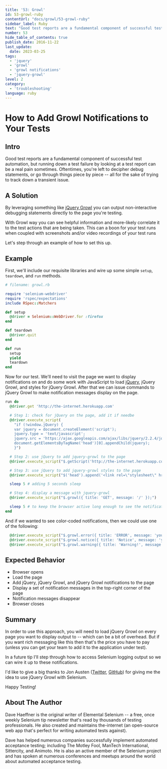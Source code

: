 ```yaml
---
title: '53: Growl'
id: 53-growl-ruby
contentUrl: "docs/growl/53-growl-ruby"
sidebar_label: Ruby 
text: "Good test reports are a fundamental component of successful test automation, but running down a test failure by looking at a test report can be a real pain sometimes. Oftentimes, you're left to decipher debug statements, or go through things piece by piece all for the sake of trying to track down a transient issue."
number: 53
hide_table_of_contents: true
publish_date: 2016-11-22
last_update:
  date: 2023-03-25
tags:
  - 'jquery'
  - 'growl'
  - 'growl notifications'
  - 'jquery-growl'
level: 2
category:
  - 'troubleshooting'
language: ruby
---
```


# How to Add Growl Notifications to Your Tests

## Intro

Good test reports are a fundamental component of successful test automation, but running down a test failure by looking at a test report can be a real pain sometimes. Oftentimes, you're left to decipher debug statements, or go through things piece by piece -- all for the sake of trying to track down a transient issue.

## A Solution

By leveraging something like [jQuery Growl](http://ksylvest.github.io/jquery-growl/) you can output non-interactive debugging statements directly to the page you're testing.

With Growl way you can see helpful information and more-likely correlate it to the test actions that are being taken. This can a boon for your test runs when coupled with screenshots and/or video recordings of your test runs

Let's step through an example of how to set this up.

## Example

First, we'll include our requisite libraries and wire up some simple `setup`, `teardown`, and `run` methods.

```ruby
# filename: growl.rb

require 'selenium-webdriver'
require 'rspec/expectations'
include RSpec::Matchers

def setup
  @driver = Selenium::WebDriver.for :firefox
end

def teardown
  @driver.quit
end

def run
  setup
  yield
  teardown
end
```

Now for our test. We'll need to visit the page we want to display notifications on and do some work with JavaScript to load [jQuery](http://jquery.com/), jQuery Growl, and styles for jQuery Growl. After that we can issue commands to jQuery Growl to make notification messages display on the page.

```ruby
run do
  @driver.get 'http://the-internet.herokuapp.com'

  # Step 1: check for jQuery on the page, add it if needbe
  @driver.execute_script(
    "if (!window.jQuery) {
    var jquery = document.createElement('script');
    jquery.type = 'text/javascript';
    jquery.src = 'https://ajax.googleapis.com/ajax/libs/jquery/2.2.4/jquery.min.js';
    document.getElementsByTagName('head')[0].appendChild(jquery);
    }")

  # Step 2: use jQuery to add jquery-growl to the page
  @driver.execute_script("$.getScript('http://the-internet.herokuapp.com/js/vendor/jquery.growl.js')")

  # Step 3: use jQuery to add jquery-growl styles to the page
  @driver.execute_script("$('head').append('<link rel=\"stylesheet\" href=\"http://the-internet.herokuapp.com/css/jquery.growl.css\" type=\"text/css\" />');")

  sleep 5 # adding 5 seconds sleep

  # Step 4: display a message with jquery-growl
  @driver.execute_script("$.growl({ title: 'GET', message: '/' });")

  sleep 5 # to keep the browser active long enough to see the notifications
end
```

And if we wanted to see color-coded notifications, then we could use one of the following:

```ruby
  @driver.execute_script("$.growl.error({ title: 'ERROR', message: 'your error message goes here' });")
  @driver.execute_script("$.growl.notice({ title: 'Notice', message: 'your notice message goes here' });")
  @driver.execute_script("$.growl.warning({ title: 'Warning!', message: 'your warning message goes here' });")
```

## Expected Behavior

+ Browser opens
+ Load the page
+ Add jQuery, jQuery Growl, and jQuery Growl notifications to the page
+ Display a set of notification messages in the top-right corner of the page
+ Notification messages disappear
+ Browser closes

## Summary

In order to use this approach, you will need to load jQuery Growl on every page you want to display output to -- which can be a bit of overhead. But if you want rich messaging like this then that's the price you have to pay (unless you can get your team to add it to the application under test).

In a future tip I'll step through how to access Selenium logging output so we can wire it up to these notifications.

I'd like to give a big thanks to Jon Austen ([Twitter](https://twitter.com/austenjt), [GitHub](https://github.com/djangofan)) for giving me the idea to use jQuery Growl with Selenium.

Happy Testing!

## About The Author

Dave Haeffner is the original writer of Elemental Selenium -- a free, once weekly Selenium tip newsletter that's read by thousands of testing professionals. He also created and maintains the-internet (an open-source web app that's perfect for writing automated tests against).

Dave has helped numerous companies successfully implement automated acceptance testing; including The Motley Fool, ManTech International, Sittercity, and Animoto. He is also an active member of the Selenium project and has spoken at numerous conferences and meetups around the world about automated acceptance testing.
